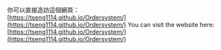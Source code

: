 你可以直接造訪這個網頁：  
[https://tseng1114.github.io/Ordersystem/](https://tseng1114.github.io/Ordersystem/)
You can visit the website here: 
[https://tseng1114.github.io/Ordersystem/](https://tseng1114.github.io/Ordersystem/)
